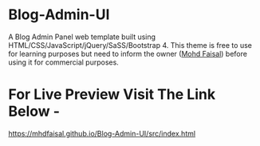 # Blog-Admin-UI

A Blog Admin Panel web template built using HTML/CSS/JavaScript/jQuery/SaSS/Bootstrap 4. This theme is free to use
for learning purposes but need to inform the owner (<a href="http://www.mohdfaisal.com">Mohd Faisal</a>) before using it for commercial purposes.

# For Live Preview Visit The Link Below -
https://mhdfaisal.github.io/Blog-Admin-UI/src/index.html
